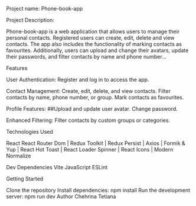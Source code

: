 Project name: Phone-book-app

Project Description:

Phone-book-app is a web application that allows users to manage their personal contacts.
Registered users can create, edit, delete and view contacts.
The app also includes the functionality of marking contacts as favourites.
Additionally, users can upload and change their avatars, update their passwords, and filter contacts by name and phone number...

Features

User Authentication: Register and log in to access the app.

Contact Management:
Create, edit, delete, and view contacts.
Filter contacts by name, phone number, or group.
Mark contacts as favourites.

Profile Features:
##Upload and update user avatar.
Change password.

Enhanced Filtering:
Filter contacts by custom groups or categories.

Technologies Used

React
React Router Dom |
Redux Toolkit |
Redux Persist |
Axios |
Formik & Yup |
React Hot Toast |
React Loader Spinner |
React Icons |
Modern Normalize 

Dev Dependencies
Vite JavaScript ESLint

Getting Started

Clone the repository
Install dependencies: npm install
Run the development server: npm run dev
Author Chehrina Tetiana
